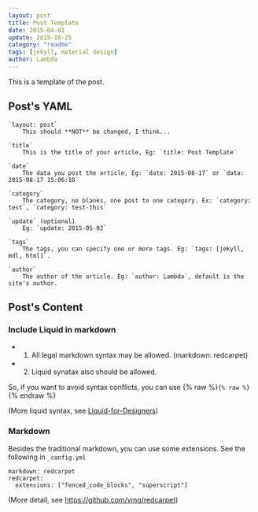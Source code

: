 ```yaml
---
layout: post
title: Post Template
date: 2015-04-01
update: 2015-10-25
category: "readme"
tags: [jekyll, material design]
author: Lambda
---
```



This is a template of the post.


## Post's YAML

```
`layout: post`
    This should **NOT** be changed, I think...

`title`
    This is the title of your article, Eg: `title: Post Template`

`date`
    The data you post the article, Eg: `date: 2015-08-17` or `data: 2015-08-17 15:06:10`

`category`
    The category, no blanks, one post to one category. Ex: `category: test`, `category: test-this`

`update` (optional)
    Eg: `update: 2015-05-02`

`tags`
    The tags, you can specify one or more tags. Eg: `tags: [jekyll, mdl, html]`.

`author`
    The author of the article. Eg: `author: Lambda`, default is the site's author.
```

## Post's Content

### Include Liquid in markdown

- 1. All legal markdown syntax may be allowed. (markdown: redcarpet)
- 2. Liquid synatax also should be allowed.

So, if you want to avoid syntax conflicts, you can use {% raw %}`{% raw %}`{% endraw %}

(More liquid syntax, see [Liquid-for-Designers](https://github.com/Shopify/liquid/wiki/Liquid-for-Designers))

### Markdown

Besides the traditional markdown, you can use some extensions. See the following in `_config.yml`

```
markdown: redcarpet
redcarpet:
  extensions: ["fenced_code_blocks", "superscript"]
```

(More detail, see <https://github.com/vmg/redcarpet>)
